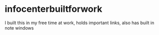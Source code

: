 # infocenterbuiltforwork
I built this in my free time at work, holds important links, also has built in note windows
